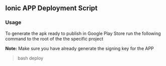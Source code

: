 ## Ionic APP Deployment Script


### Usage
To generate the apk ready to publish in Google Play Store run the following command to the root of the the specific project

**Note:** Make sure you have already generate the signing key for the APP
> bash deploy
